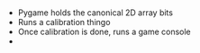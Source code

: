#

- Pygame holds the canonical 2D array bits
- Runs a calibration thingo
- Once calibration is done, runs a game console
-
